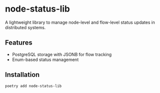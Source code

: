 # node-status-lib

A lightweight library to manage node-level and flow-level status updates in distributed systems.

## Features
- PostgreSQL storage with JSONB for flow tracking
- Enum-based status management

## Installation

```bash
poetry add node-status-lib
